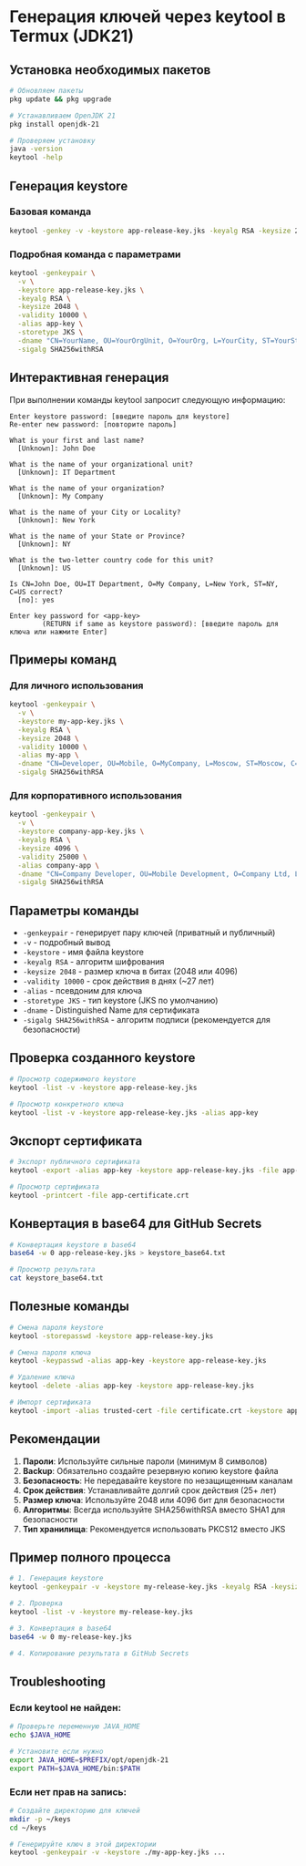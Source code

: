 # Генерация ключей через keytool в Termux (JDK21)

## Установка необходимых пакетов

```bash
# Обновляем пакеты
pkg update && pkg upgrade

# Устанавливаем OpenJDK 21
pkg install openjdk-21

# Проверяем установку
java -version
keytool -help
```

## Генерация keystore

### Базовая команда
```bash
keytool -genkey -v -keystore app-release-key.jks -keyalg RSA -keysize 2048 -validity 10000 -alias app-key -sigalg SHA256withRSA
```

### Подробная команда с параметрами
```bash
keytool -genkeypair \
  -v \
  -keystore app-release-key.jks \
  -keyalg RSA \
  -keysize 2048 \
  -validity 10000 \
  -alias app-key \
  -storetype JKS \
  -dname "CN=YourName, OU=YourOrgUnit, O=YourOrg, L=YourCity, ST=YourState, C=YourCountry" \
  -sigalg SHA256withRSA
```

## Интерактивная генерация

При выполнении команды keytool запросит следующую информацию:

```
Enter keystore password: [введите пароль для keystore]
Re-enter new password: [повторите пароль]

What is your first and last name?
  [Unknown]: John Doe

What is the name of your organizational unit?
  [Unknown]: IT Department

What is the name of your organization?
  [Unknown]: My Company

What is the name of your City or Locality?
  [Unknown]: New York

What is the name of your State or Province?
  [Unknown]: NY

What is the two-letter country code for this unit?
  [Unknown]: US

Is CN=John Doe, OU=IT Department, O=My Company, L=New York, ST=NY, C=US correct?
  [no]: yes

Enter key password for <app-key>
        (RETURN if same as keystore password): [введите пароль для ключа или нажмите Enter]
```

## Примеры команд

### Для личного использования
```bash
keytool -genkeypair \
  -v \
  -keystore my-app-key.jks \
  -keyalg RSA \
  -keysize 2048 \
  -validity 10000 \
  -alias my-app \
  -dname "CN=Developer, OU=Mobile, O=MyCompany, L=Moscow, ST=Moscow, C=RU" \
  -sigalg SHA256withRSA
```

### Для корпоративного использования
```bash
keytool -genkeypair \
  -v \
  -keystore company-app-key.jks \
  -keyalg RSA \
  -keysize 4096 \
  -validity 25000 \
  -alias company-app \
  -dname "CN=Company Developer, OU=Mobile Development, O=Company Ltd, L=City, ST=Region, C=RU" \
  -sigalg SHA256withRSA
```

## Параметры команды

- `-genkeypair` - генерирует пару ключей (приватный и публичный)
- `-v` - подробный вывод
- `-keystore` - имя файла keystore
- `-keyalg RSA` - алгоритм шифрования
- `-keysize 2048` - размер ключа в битах (2048 или 4096)
- `-validity 10000` - срок действия в днях (~27 лет)
- `-alias` - псевдоним для ключа
- `-storetype JKS` - тип keystore (JKS по умолчанию)
- `-dname` - Distinguished Name для сертификата
- `-sigalg SHA256withRSA` - алгоритм подписи (рекомендуется для безопасности)

## Проверка созданного keystore

```bash
# Просмотр содержимого keystore
keytool -list -v -keystore app-release-key.jks

# Просмотр конкретного ключа
keytool -list -v -keystore app-release-key.jks -alias app-key
```

## Экспорт сертификата

```bash
# Экспорт публичного сертификата
keytool -export -alias app-key -keystore app-release-key.jks -file app-certificate.crt

# Просмотр сертификата
keytool -printcert -file app-certificate.crt
```

## Конвертация в base64 для GitHub Secrets

```bash
# Конвертация keystore в base64
base64 -w 0 app-release-key.jks > keystore_base64.txt

# Просмотр результата
cat keystore_base64.txt
```

## Полезные команды

```bash
# Смена пароля keystore
keytool -storepasswd -keystore app-release-key.jks

# Смена пароля ключа
keytool -keypasswd -alias app-key -keystore app-release-key.jks

# Удаление ключа
keytool -delete -alias app-key -keystore app-release-key.jks

# Импорт сертификата
keytool -import -alias trusted-cert -file certificate.crt -keystore app-release-key.jks
```

## Рекомендации

1. **Пароли**: Используйте сильные пароли (минимум 8 символов)
2. **Backup**: Обязательно создайте резервную копию keystore файла
3. **Безопасность**: Не передавайте keystore по незащищенным каналам
4. **Срок действия**: Устанавливайте долгий срок действия (25+ лет)
5. **Размер ключа**: Используйте 2048 или 4096 бит для безопасности
6. **Алгоритмы**: Всегда используйте SHA256withRSA вместо SHA1 для безопасности
7. **Тип хранилища**: Рекомендуется использовать PKCS12 вместо JKS

## Пример полного процесса

```bash
# 1. Генерация keystore
keytool -genkeypair -v -keystore my-release-key.jks -keyalg RSA -keysize 2048 -validity 10000 -alias my-app-key -sigalg SHA256withRSA

# 2. Проверка
keytool -list -v -keystore my-release-key.jks

# 3. Конвертация в base64
base64 -w 0 my-release-key.jks

# 4. Копирование результата в GitHub Secrets
```

## Troubleshooting

### Если keytool не найден:
```bash
# Проверьте переменную JAVA_HOME
echo $JAVA_HOME

# Установите если нужно
export JAVA_HOME=$PREFIX/opt/openjdk-21
export PATH=$JAVA_HOME/bin:$PATH
```

### Если нет прав на запись:
```bash
# Создайте директорию для ключей
mkdir -p ~/keys
cd ~/keys

# Генерируйте ключ в этой директории
keytool -genkeypair -v -keystore ./my-app-key.jks ...
```